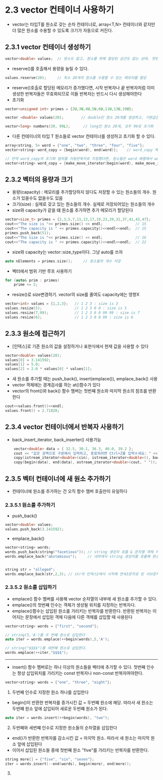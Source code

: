 # 2.3 vector<T> 컨테이너 사용하기
- vector<T>는 타입T를 원소로 갖는 순차 컨테이너로, array<T,N> 컨테이너와 같지만 더 많은 원소를 수용할 수 있도록 크기가 자동으로 커진다. 

## 2.3.1 vector<T> 컨테이너 생성하기
```C++
vector<double> values;  // 원소도 없고, 원소를 위해 할당된 공간도 없는 상태. 첫번쨰 원소를 추가할때 메모리가 자정으로 할당
```
- reserve()를 호출해서 용량을 늘릴 수 있다.
```C++
values.reserve(20);     // 최소 20개의 원소를 수용할 수 있는 메모리를 할당
```
- reserve()호출로 할당된 메모리가 증가했다면, 시작 반복자나 끝 반복자처럼 이미 생성한 반복자들은 무효화되므로 이들 반복자는 반드시 다시 생성해야한다
- 초기화
```C++
vector<unsigned int> primes = {2U,3U,4U,5U,6U,11U,13U,19U};

vector <double> values(20);        // double인 원소 20개를 생성하고, 기본값은 0으로 초기화. 중괄호를 사용하면 안됨

vector<long> numbers(20, 99L);      // long인 원소 20개, 모두 99로 초기화
```
- 다른 컨테이너의 타입 T 원소들로 vector<T> 컨테이너를 생성하고 초기화 할 수 있다.
```c++
array<string, 5> word = {"one", "two", "three", "four", "five"};
vector<string> word_copy = {begin(word), end(word)};    // word_copy 벡터는 word a배열컨테이너의 원소들로 초기화된다. 

// 만약 word_copy의 초기화 범위를 이동반복자로 지정했다면, 원소들은 word 배열에서 word_copy 벡터로 이동했을것 >> word 배열은 ""를 나타내는 string객체만 갖게 된다
vector<string> word_copy = {make_move_iterator(begin(word), make_move_iterator(end(word)))};

```

## 2.3.2 벡터의 용량과 크기
- 용량(capacity) : 메모리를 추가할당하지 않다도 저장할 수 있는 원소들의 개수. 원소가 있을수도 없을수도 있음
- 크기(size) : 실제로 갖고 있는 원소들의 개수. 실제로 저장되어있는 원소들의 개수
- size와 capacity가 같을 떄 원소를 추가하면 추가 메모리가 할당된다
```C++
vector<size_t> primes = {2,3,5,7,11,13,17,19,23,29,31,37,41,43,47};
cout<<"The size is "<< primes.size() << endl;               // 15
cout<<"The capacity is " << primes.capacity()<<endl<<endl;  // 15
primes.push_back(51);
cout<<"The size is "<< primes.size() << endl;               // 16
cout<<"The capacity is " << primes.capacity()<<endl<<endl;  // 22

```
- size와 capacity는 vector<T>::size_type이다. 그냥 auto를 쓰자
```C++
auto nElements = primes.size();     // 원소들의 개수 저장
```
- 벡터에서 범위 기반 루프 사용하기
```C++
for (auto& prim : primes)
    prime += 2;
```
- resize()로 size변경하기. vector의 size를 줄여도 capacity에는 영향X
```C++
vector<int> values = {1,2,3};   // 1 2 3 : size is 3
values.resize(5);               // 1 2 3 0 0 : size is 5
values.resize(7,99);            // 1 2 3 0 0 99 99 : size is 7
values.resize(6);               // 1 2 3 0 0 99 : size is 6
```

## 2.3.3 원소에 접근하기
- [인덱스]로 기존 원소의 값을 설정하거나 표현식에서 현재 값을 사용할 수 있다
```C++
vector<double> values(20);
values[0] = 3.141592;
values[1] = 5.0;
values[2] = 2.0 * values[0] * values[1];
```
- 새 원소를 추가할 때는 push_back(), insert(emplace()), emplace_back() 사용
- vector 객체에는 경계검사를 하는 at()함수가 있다
- vector의 front()와 back() 함수 멤버는 첫번쨰 원소와 마지막 원소의 참조를 반환한다
```C++
cout<<values.front()<<endl;
values.front() = 2.71828;
```

## 2.3.4 vector 컨테이너에서 반복자 사용하기
- back_insert_iterator, back_inserter() 사용가능
```c++
    vector<double> data = { 32.5, 30.1, 36.3, 40.0, 39.2 };
	cout << "값은 공백으로 구분해서 입력하고, 종료하려면 Ctrl+Z를 입력ㅎ세요: " << endl;
	copy(istream_iterator<double>(cin), istream_iterator<double>(), back_inserter(data));   // data에 입력값 추가
	copy(begin(data), end(data), ostream_iterator<double>(cout, " "));  //cout에 data의 원소 복제
```

## 2.3.5 벡터 컨테이너에 새 원소 추가하기
- 컨테이너에 원소를 추가하는 건 오직 함수 멤버 호출만이 유일하다
### 2.3.5.1 원소를 추가하기
- push_back()
```c++
vector<double> values;
values.push_back(3.141592);
```
- emplace_back()
```C++
vector<string> words;
words.push_back(string("facetious")); // string 생성자 호출 & 문자열 객체 이동
words.emplace_back("abstemious"); 	  // 내부에서 string 생성자를 호출해 원소를 생성


string str = "alleged";
words.emplace_back(str,2,3); // str의 인덱스2에서 시작해 연속3문자로 된 서브문자열 "leg" 객체를 내부에서 생성

```
### 2.3.5.2 원소를 삽입하기
- emplace() 함수 멤버를 사용해 vector 순차열의 내부에 새 원소를 추가할 수 있다.
- emplace()의 첫번쨰 인수는 객체가 생성될 위치를 지정하는 반복자다. 
- emplace()함수는 삽입된 원소를 가리키는 반복자를 반환한다. 반환된 반복자는 이어지는 문장에서 삽입된 객체 다음에 다른 객체를 삽입할 때 사용된다
```c++
vector<string> words = {"first", "second"};

// string(5,'A')를 두 번쨰 원소로 삽입한다
auto iter = words.emplace(++begin(words),5,'A');

// string("$$$$")를 세번째 원소로 삽입한다.
words.emplace(++iter,"$$$$");

```
---
- insert() 함수 멤버로는 하나 이상의 원소들을 벡터에 추가할 수 있다. 첫번째 인수는 항상 삽입위치를 가리키는 const 반복자나 non-const 반복자여야한다. 
```c++
vector<string> words = {"one", "three", "eight"};
```
 1. 두번째 인수로 지정한 원소 하나를 삽입한다
  - begin()이 반환한 반복자를 증가시킨 값 = 두번쨰 원소에 해당. 따라서 새 원소는 두번쨰 원소 앞에 삽입되어 새로운 두번쨰 원소가 된다.
 ```c++
 auto iter = words.insert(++begin(words), "two");
 ```
 2. 두번째와 세번쨰 인수로 지정한 원소들의 순차열을 삽입한다
  - end()가 반환한 반복자를 감소시킨 값 = 마지막 원소. 따라서 새 원소는 마지막 원소 앞에 삽입된다
  - 이어서 삽입된 원소들 중에 첫번째 원소 "five"를 가리키는 반복자를 반환한다.
 ```C++
 string more[] = {"five", "six", "seven"};
 iter = words.insert(--end(words), begin(more), end(more));
 ```
 3. 
